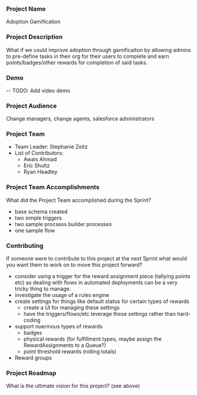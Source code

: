 ### Project Name
Adoption Gamification

### Project Description
What if we could improve adoption through gamificaiton by allowing admins to pre-define tasks in their org for their users to complete and earn points/badges/other rewards for completion of said tasks.

### Demo
-- TODO: Add video demo

### Project Audience
Change managers, change agents, salesforce administrators

### Project Team

* Team Leader: Stephanie Zeitz
* List of Contributors:
  - Awais Ahmad
  - Eric Shultz
  - Ryan Headley

### Project Team Accomplishments
What did the Project Team accomplished during the Sprint?
* base schema created
* two simple triggers
* two sample procsess builder processes
* one sample flow

### Contributing
If someone were to contribute to this project at the next Sprint what would you want them to work on to move this project forward?
* consider using a trigger for the reward assignment piece (tallying points etc) as dealing with flows in automated deployments can be a very tricky thing to manage.
* investigate the usage of a rules engine
* create settings for things like default status for certain types of rewards
   - create a UI for managing these settings
   - have the triggers/flows/etc leverage these settings rather than hard-coding
* support nuermous types of rewards
   - badges
   - physical rewards (for fulfillment types, maybe assign the RewardAssignments to a Queue?)
   - point threshold rewards (rolling totals)
* Reward groups

### Project Roadmap
What is the ultimate vision for this project?
(see above)

